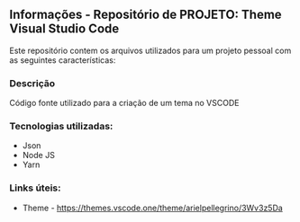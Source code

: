 ## Informações - Repositório de PROJETO: Theme Visual Studio Code
Este repositório contem os arquivos utilizados para um projeto pessoal com as seguintes características: 

### Descrição
Código fonte utilizado para a criação de um tema no VSCODE

### Tecnologias utilizadas: 
- Json
- Node JS
- Yarn

### Links úteis: 
- Theme - https://themes.vscode.one/theme/arielpellegrino/3Wv3z5Da
